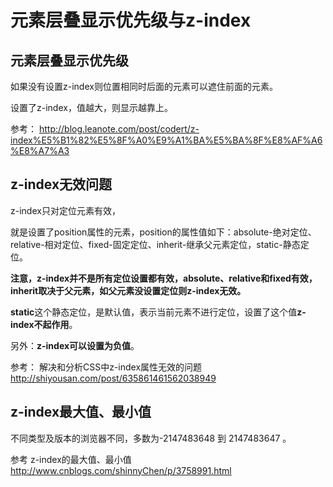 # 元素层叠显示优先级与z-index

## 元素层叠显示优先级
如果没有设置z-index则位置相同时后面的元素可以遮住前面的元素。

设置了z-index，值越大，则显示越靠上。

参考：
http://blog.leanote.com/post/codert/z-index%E5%B1%82%E5%8F%A0%E9%A1%BA%E5%BA%8F%E8%AF%A6%E8%A7%A3

## z-index无效问题
z-index只对定位元素有效，

就是设置了position属性的元素，position的属性值如下：absolute-绝对定位、relative-相对定位、fixed-固定定位、inherit-继承父元素定位，static-静态定位。

**注意，z-index并不是所有定位设置都有效，absolute、relative和fixed有效，inherit取决于父元素，如父元素没设置定位则z-index无效。**

**static**这个静态定位，是默认值，表示当前元素不进行定位，设置了这个值**z-index不起作用**。

另外：**z-index可以设置为负值**。


参考：
解决和分析CSS中z-index属性无效的问题
http://shiyousan.com/post/635861461562038949

## z-index最大值、最小值
不同类型及版本的浏览器不同，多数为-2147483648 到 2147483647 。

参考
z-index的最大值、最小值
http://www.cnblogs.com/shinnyChen/p/3758991.html